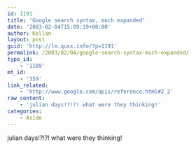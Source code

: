 ```yaml
---
id: 1191
title: 'Google search syntax, much expanded'
date: '2003-02-04T15:09:19+00:00'
author: Kellan
layout: post
guid: 'http://lm.quxx.info/?p=1191'
permalink: /2003/02/04/google-search-syntax-much-expanded/
typo_id:
    - '1189'
mt_id:
    - '359'
link_related:
    - 'http://www.google.com/apis/reference.html#2_2'
raw_content:
    - 'julian days!?!?! what were they thinking!'
categories:
    - Aside
---
```


julian days!?!?! what were they thinking!